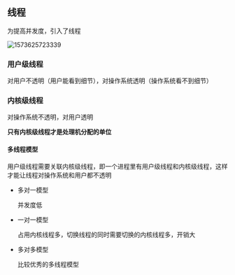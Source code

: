 ## 线程

为提高并发度，引入了线程

![1573625723339](E:\docsify\docs\操作系统\images\1573625723339.png)



### 用户级线程

对用户不透明（用户能看到细节），对操作系统透明（操作系统看不到细节）

### 内核级线程

 对操作系统不透明，对用户透明

**只有内核级线程才是处理机分配的单位**



#### 多线程模型

用户级线程需要关联内核级线程，即一个进程里有用户级线程和内核级线程，这样才能让线程对操作系统和用户都不透明

* 多对一模型

  并发度低

* 一对一模型

  占用内核线程多，切换线程的同时需要切换的内核线程多，开销大

* 多对多模型

  比较优秀的多线程模型